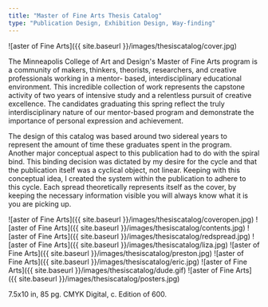 ```yaml
---
title: "Master of Fine Arts Thesis Catalog"
type: "Publication Design, Exhibition Design, Way-finding"
---
```


![aster of Fine Arts]({{ site.baseurl }}/images/thesiscatalog/cover.jpg)

The Minneapolis College of Art and Design's Master of Fine Arts program is a community of makers, thinkers, theorists, researchers, and creative professionals working in a mentor- based, interdisciplinary educational environment. This incredible collection of work represents the capstone activity of two years of intensive study and a relentless pursuit of creative excellence. The candidates graduating this spring reflect the truly interdisciplinary nature of our mentor-based program and demonstrate the importance of personal expression and achievement.

The design of this catalog was based around two sidereal years to represent the amount of time these graduates spent in the program. Another major conceptual aspect to this publication had to do with the spiral bind. This binding decision was dictated by my desire for the cycle and that the publication itself was a cyclical object, not linear. Keeping with this conceptual idea, I created the system within the publication to adhere to this cycle. Each spread theoretically represents itself as the cover, by keeping the necessary information visible you will always know what it is you are picking up.

![aster of Fine Arts]({{ site.baseurl }}/images/thesiscatalog/coveropen.jpg)
![aster of Fine Arts]({{ site.baseurl }}/images/thesiscatalog/contents.jpg)
![aster of Fine Arts]({{ site.baseurl }}/images/thesiscatalog/redspread.jpg)
![aster of Fine Arts]({{ site.baseurl }}/images/thesiscatalog/liza.jpg)
![aster of Fine Arts]({{ site.baseurl }}/images/thesiscatalog/preston.jpg)
![aster of Fine Arts]({{ site.baseurl }}/images/thesiscatalog/eric.jpg)
![aster of Fine Arts]({{ site.baseurl }}/images/thesiscatalog/dude.gif)
![aster of Fine Arts]({{ site.baseurl }}/images/thesiscatalog/posters.jpg)

7.5x10 in,  85 pg. CMYK Digital, c. Edition of 600.
